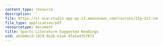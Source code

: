 ```yaml
---
content_type: resource
description: ''
file: https://ol-ocw-studio-app-qa.s3.amazonaws.com/courses/21g-221-communicating-in-american-culture-s-spring-2019/ab2b0ecd19190a2be1a44fa1a4357873_MIT21G_221S19_sportslit.pdf
file_type: application/pdf
resourcetype: Document
title: Sports Literature Suggested Readings
uid: ab2b0ecd-1919-0a2b-e1a4-4fa1a4357873
---
```

